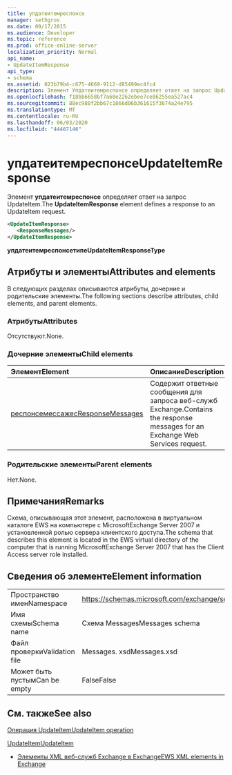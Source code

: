 ```yaml
---
title: упдатеитемреспонсе
manager: sethgros
ms.date: 09/17/2015
ms.audience: Developer
ms.topic: reference
ms.prod: office-online-server
localization_priority: Normal
api_name:
- UpdateItemResponse
api_type:
- schema
ms.assetid: 023b79b4-c675-4669-9112-d85499ec4fc4
description: Элемент Упдатеитемреспонсе определяет ответ на запрос UpdateItem.
ms.openlocfilehash: f18bb6658bf7a68e2262ebee7ce86255ea527ac4
ms.sourcegitcommit: 88ec988f2bb67c1866d06b361615f3674a24e795
ms.translationtype: MT
ms.contentlocale: ru-RU
ms.lasthandoff: 06/03/2020
ms.locfileid: "44467146"
---
```

# <a name="updateitemresponse"></a><span data-ttu-id="a0d5a-103">упдатеитемреспонсе</span><span class="sxs-lookup"><span data-stu-id="a0d5a-103">UpdateItemResponse</span></span>

<span data-ttu-id="a0d5a-104">Элемент **упдатеитемреспонсе** определяет ответ на запрос UpdateItem.</span><span class="sxs-lookup"><span data-stu-id="a0d5a-104">The **UpdateItemResponse** element defines a response to an UpdateItem request.</span></span> 
  
```xml
<UpdateItemResponse>
   <ResponseMessages/>
</UpdateItemResponse>
```

 <span data-ttu-id="a0d5a-105">**упдатеитемреспонсетипе**</span><span class="sxs-lookup"><span data-stu-id="a0d5a-105">**UpdateItemResponseType**</span></span>
## <a name="attributes-and-elements"></a><span data-ttu-id="a0d5a-106">Атрибуты и элементы</span><span class="sxs-lookup"><span data-stu-id="a0d5a-106">Attributes and elements</span></span>

<span data-ttu-id="a0d5a-107">В следующих разделах описываются атрибуты, дочерние и родительские элементы.</span><span class="sxs-lookup"><span data-stu-id="a0d5a-107">The following sections describe attributes, child elements, and parent elements.</span></span>
  
### <a name="attributes"></a><span data-ttu-id="a0d5a-108">Атрибуты</span><span class="sxs-lookup"><span data-stu-id="a0d5a-108">Attributes</span></span>

<span data-ttu-id="a0d5a-109">Отсутствуют.</span><span class="sxs-lookup"><span data-stu-id="a0d5a-109">None.</span></span>
  
### <a name="child-elements"></a><span data-ttu-id="a0d5a-110">Дочерние элементы</span><span class="sxs-lookup"><span data-stu-id="a0d5a-110">Child elements</span></span>

|<span data-ttu-id="a0d5a-111">**Элемент**</span><span class="sxs-lookup"><span data-stu-id="a0d5a-111">**Element**</span></span>|<span data-ttu-id="a0d5a-112">**Описание**</span><span class="sxs-lookup"><span data-stu-id="a0d5a-112">**Description**</span></span>|
|:-----|:-----|
|[<span data-ttu-id="a0d5a-113">респонсемессажес</span><span class="sxs-lookup"><span data-stu-id="a0d5a-113">ResponseMessages</span></span>](responsemessages.md) <br/> |<span data-ttu-id="a0d5a-114">Содержит ответные сообщения для запроса веб-служб Exchange.</span><span class="sxs-lookup"><span data-stu-id="a0d5a-114">Contains the response messages for an Exchange Web Services request.</span></span>  <br/> |
   
### <a name="parent-elements"></a><span data-ttu-id="a0d5a-115">Родительские элементы</span><span class="sxs-lookup"><span data-stu-id="a0d5a-115">Parent elements</span></span>

<span data-ttu-id="a0d5a-116">Нет.</span><span class="sxs-lookup"><span data-stu-id="a0d5a-116">None.</span></span>
  
## <a name="remarks"></a><span data-ttu-id="a0d5a-117">Примечания</span><span class="sxs-lookup"><span data-stu-id="a0d5a-117">Remarks</span></span>

<span data-ttu-id="a0d5a-118">Схема, описывающая этот элемент, расположена в виртуальном каталоге EWS на компьютере с MicrosoftExchange Server 2007 и установленной ролью сервера клиентского доступа.</span><span class="sxs-lookup"><span data-stu-id="a0d5a-118">The schema that describes this element is located in the EWS virtual directory of the computer that is running MicrosoftExchange Server 2007 that has the Client Access server role installed.</span></span>
  
## <a name="element-information"></a><span data-ttu-id="a0d5a-119">Сведения об элементе</span><span class="sxs-lookup"><span data-stu-id="a0d5a-119">Element information</span></span>

|||
|:-----|:-----|
|<span data-ttu-id="a0d5a-120">Пространство имен</span><span class="sxs-lookup"><span data-stu-id="a0d5a-120">Namespace</span></span>  <br/> |https://schemas.microsoft.com/exchange/services/2006/messages  <br/> |
|<span data-ttu-id="a0d5a-121">Имя схемы</span><span class="sxs-lookup"><span data-stu-id="a0d5a-121">Schema name</span></span>  <br/> |<span data-ttu-id="a0d5a-122">Схема Messages</span><span class="sxs-lookup"><span data-stu-id="a0d5a-122">Messages schema</span></span>  <br/> |
|<span data-ttu-id="a0d5a-123">Файл проверки</span><span class="sxs-lookup"><span data-stu-id="a0d5a-123">Validation file</span></span>  <br/> |<span data-ttu-id="a0d5a-124">Messages. xsd</span><span class="sxs-lookup"><span data-stu-id="a0d5a-124">Messages.xsd</span></span>  <br/> |
|<span data-ttu-id="a0d5a-125">Может быть пустым</span><span class="sxs-lookup"><span data-stu-id="a0d5a-125">Can be empty</span></span>  <br/> |<span data-ttu-id="a0d5a-126">False</span><span class="sxs-lookup"><span data-stu-id="a0d5a-126">False</span></span>  <br/> |
   
## <a name="see-also"></a><span data-ttu-id="a0d5a-127">См. также</span><span class="sxs-lookup"><span data-stu-id="a0d5a-127">See also</span></span>



[<span data-ttu-id="a0d5a-128">Операция UpdateItem</span><span class="sxs-lookup"><span data-stu-id="a0d5a-128">UpdateItem operation</span></span>](updateitem-operation.md)
  
[<span data-ttu-id="a0d5a-129">UpdateItem</span><span class="sxs-lookup"><span data-stu-id="a0d5a-129">UpdateItem</span></span>](updateitem.md)


- [<span data-ttu-id="a0d5a-130">Элементы XML веб-служб Exchange в Exchange</span><span class="sxs-lookup"><span data-stu-id="a0d5a-130">EWS XML elements in Exchange</span></span>](ews-xml-elements-in-exchange.md)

